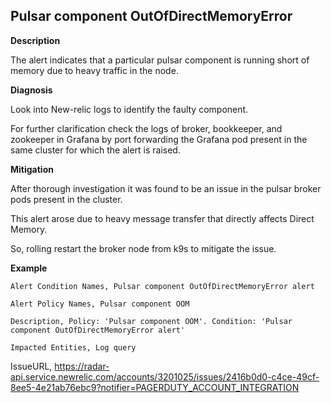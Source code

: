 
## Pulsar component OutOfDirectMemoryError

**Description**

The alert indicates that a particular pulsar component is running short of memory due to heavy traffic in the node.

**Diagnosis**

Look into New-relic logs to identify the faulty component.

For further clarification check the logs of broker, bookkeeper, and zookeeper in Grafana by port forwarding the Grafana pod present in the same cluster for which the alert is raised.

**Mitigation**

After thorough investigation it was found to be an issue in the pulsar broker pods present in the cluster.

This alert arose due to heavy message transfer that directly affects Direct Memory.

So, rolling restart  the broker node from k9s to mitigate the issue.

**Example**

    Alert Condition Names, Pulsar component OutOfDirectMemoryError alert
    
    Alert Policy Names, Pulsar component OOM
    
    Description, Policy: 'Pulsar component OOM'. Condition: 'Pulsar component OutOfDirectMemoryError alert'
    
    Impacted Entities, Log query

IssueURL, https://radar-api.service.newrelic.com/accounts/3201025/issues/2416b0d0-c4ce-49cf-8ee5-4e21ab76ebc9?notifier=PAGERDUTY_ACCOUNT_INTEGRATION
